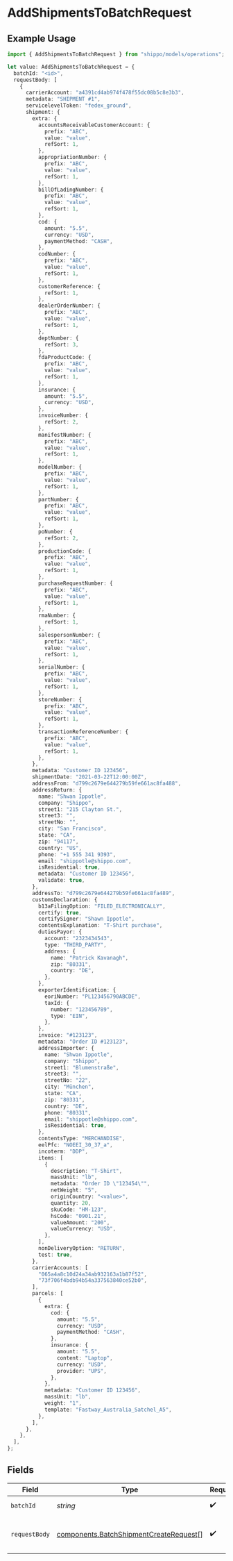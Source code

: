 # AddShipmentsToBatchRequest

## Example Usage

```typescript
import { AddShipmentsToBatchRequest } from "shippo/models/operations";

let value: AddShipmentsToBatchRequest = {
  batchId: "<id>",
  requestBody: [
    {
      carrierAccount: "a4391cd4ab974f478f55dc08b5c8e3b3",
      metadata: "SHIPMENT #1",
      servicelevelToken: "fedex_ground",
      shipment: {
        extra: {
          accountsReceivableCustomerAccount: {
            prefix: "ABC",
            value: "value",
            refSort: 1,
          },
          appropriationNumber: {
            prefix: "ABC",
            value: "value",
            refSort: 1,
          },
          billOfLadingNumber: {
            prefix: "ABC",
            value: "value",
            refSort: 1,
          },
          cod: {
            amount: "5.5",
            currency: "USD",
            paymentMethod: "CASH",
          },
          codNumber: {
            prefix: "ABC",
            value: "value",
            refSort: 1,
          },
          customerReference: {
            refSort: 1,
          },
          dealerOrderNumber: {
            prefix: "ABC",
            value: "value",
            refSort: 1,
          },
          deptNumber: {
            refSort: 3,
          },
          fdaProductCode: {
            prefix: "ABC",
            value: "value",
            refSort: 1,
          },
          insurance: {
            amount: "5.5",
            currency: "USD",
          },
          invoiceNumber: {
            refSort: 2,
          },
          manifestNumber: {
            prefix: "ABC",
            value: "value",
            refSort: 1,
          },
          modelNumber: {
            prefix: "ABC",
            value: "value",
            refSort: 1,
          },
          partNumber: {
            prefix: "ABC",
            value: "value",
            refSort: 1,
          },
          poNumber: {
            refSort: 2,
          },
          productionCode: {
            prefix: "ABC",
            value: "value",
            refSort: 1,
          },
          purchaseRequestNumber: {
            prefix: "ABC",
            value: "value",
            refSort: 1,
          },
          rmaNumber: {
            refSort: 1,
          },
          salespersonNumber: {
            prefix: "ABC",
            value: "value",
            refSort: 1,
          },
          serialNumber: {
            prefix: "ABC",
            value: "value",
            refSort: 1,
          },
          storeNumber: {
            prefix: "ABC",
            value: "value",
            refSort: 1,
          },
          transactionReferenceNumber: {
            prefix: "ABC",
            value: "value",
            refSort: 1,
          },
        },
        metadata: "Customer ID 123456",
        shipmentDate: "2021-03-22T12:00:00Z",
        addressFrom: "d799c2679e644279b59fe661ac8fa488",
        addressReturn: {
          name: "Shwan Ippotle",
          company: "Shippo",
          street1: "215 Clayton St.",
          street3: "",
          streetNo: "",
          city: "San Francisco",
          state: "CA",
          zip: "94117",
          country: "US",
          phone: "+1 555 341 9393",
          email: "shippotle@shippo.com",
          isResidential: true,
          metadata: "Customer ID 123456",
          validate: true,
        },
        addressTo: "d799c2679e644279b59fe661ac8fa489",
        customsDeclaration: {
          b13aFilingOption: "FILED_ELECTRONICALLY",
          certify: true,
          certifySigner: "Shawn Ippotle",
          contentsExplanation: "T-Shirt purchase",
          dutiesPayor: {
            account: "2323434543",
            type: "THIRD_PARTY",
            address: {
              name: "Patrick Kavanagh",
              zip: "80331",
              country: "DE",
            },
          },
          exporterIdentification: {
            eoriNumber: "PL123456790ABCDE",
            taxId: {
              number: "123456789",
              type: "EIN",
            },
          },
          invoice: "#123123",
          metadata: "Order ID #123123",
          addressImporter: {
            name: "Shwan Ippotle",
            company: "Shippo",
            street1: "Blumenstraße",
            street3: "",
            streetNo: "22",
            city: "München",
            state: "CA",
            zip: "80331",
            country: "DE",
            phone: "80331",
            email: "shippotle@shippo.com",
            isResidential: true,
          },
          contentsType: "MERCHANDISE",
          eelPfc: "NOEEI_30_37_a",
          incoterm: "DDP",
          items: [
            {
              description: "T-Shirt",
              massUnit: "lb",
              metadata: "Order ID \"123454\"",
              netWeight: "5",
              originCountry: "<value>",
              quantity: 20,
              skuCode: "HM-123",
              hsCode: "0901.21",
              valueAmount: "200",
              valueCurrency: "USD",
            },
          ],
          nonDeliveryOption: "RETURN",
          test: true,
        },
        carrierAccounts: [
          "065a4a8c10d24a34ab932163a1b87f52",
          "73f706f4bdb94b54a337563840ce52b0",
        ],
        parcels: [
          {
            extra: {
              cod: {
                amount: "5.5",
                currency: "USD",
                paymentMethod: "CASH",
              },
              insurance: {
                amount: "5.5",
                content: "Laptop",
                currency: "USD",
                provider: "UPS",
              },
            },
            metadata: "Customer ID 123456",
            massUnit: "lb",
            weight: "1",
            template: "Fastway_Australia_Satchel_A5",
          },
        ],
      },
    },
  ],
};
```

## Fields

| Field                                                                                            | Type                                                                                             | Required                                                                                         | Description                                                                                      |
| ------------------------------------------------------------------------------------------------ | ------------------------------------------------------------------------------------------------ | ------------------------------------------------------------------------------------------------ | ------------------------------------------------------------------------------------------------ |
| `batchId`                                                                                        | *string*                                                                                         | :heavy_check_mark:                                                                               | Object ID of the batch                                                                           |
| `requestBody`                                                                                    | [components.BatchShipmentCreateRequest](../../models/components/batchshipmentcreaterequest.md)[] | :heavy_check_mark:                                                                               | Array of shipments to add to the batch                                                           |